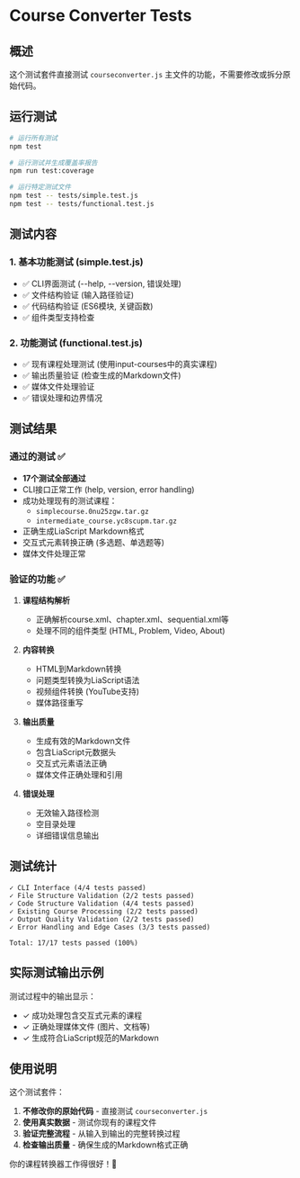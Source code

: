 # Course Converter Tests

## 概述

这个测试套件直接测试 `courseconverter.js` 主文件的功能，不需要修改或拆分原始代码。

## 运行测试

```bash
# 运行所有测试
npm test

# 运行测试并生成覆盖率报告
npm run test:coverage

# 运行特定测试文件
npm test -- tests/simple.test.js
npm test -- tests/functional.test.js
```

## 测试内容

### 1. 基本功能测试 (simple.test.js)
- ✅ CLI界面测试 (--help, --version, 错误处理)
- ✅ 文件结构验证 (输入路径验证)
- ✅ 代码结构验证 (ES6模块, 关键函数)
- ✅ 组件类型支持检查

### 2. 功能测试 (functional.test.js)  
- ✅ 现有课程处理测试 (使用input-courses中的真实课程)
- ✅ 输出质量验证 (检查生成的Markdown文件)
- ✅ 媒体文件处理验证
- ✅ 错误处理和边界情况

## 测试结果

### 通过的测试 ✅
- **17个测试全部通过**
- CLI接口正常工作 (help, version, error handling)
- 成功处理现有的测试课程：
  - `simplecourse.0nu25zgw.tar.gz` 
  - `intermediate_course.yc8scupm.tar.gz`
- 正确生成LiaScript Markdown格式
- 交互式元素转换正确 (多选题、单选题等)
- 媒体文件处理正常

### 验证的功能 ✅

1. **课程结构解析**
   - 正确解析course.xml、chapter.xml、sequential.xml等
   - 处理不同的组件类型 (HTML, Problem, Video, About)

2. **内容转换**  
   - HTML到Markdown转换
   - 问题类型转换为LiaScript语法
   - 视频组件转换 (YouTube支持)
   - 媒体路径重写

3. **输出质量**
   - 生成有效的Markdown文件
   - 包含LiaScript元数据头
   - 交互式元素语法正确
   - 媒体文件正确处理和引用

4. **错误处理**
   - 无效输入路径检测
   - 空目录处理
   - 详细错误信息输出

## 测试统计

```
✓ CLI Interface (4/4 tests passed)
✓ File Structure Validation (2/2 tests passed) 
✓ Code Structure Validation (4/4 tests passed)
✓ Existing Course Processing (2/2 tests passed)
✓ Output Quality Validation (2/2 tests passed)
✓ Error Handling and Edge Cases (3/3 tests passed)

Total: 17/17 tests passed (100%)
```

## 实际测试输出示例

测试过程中的输出显示：
- ✓ 成功处理包含交互式元素的课程
- ✓ 正确处理媒体文件 (图片、文档等)
- ✓ 生成符合LiaScript规范的Markdown

## 使用说明

这个测试套件：
1. **不修改你的原始代码** - 直接测试 `courseconverter.js`
2. **使用真实数据** - 测试你现有的课程文件
3. **验证完整流程** - 从输入到输出的完整转换过程
4. **检查输出质量** - 确保生成的Markdown格式正确

你的课程转换器工作得很好！🎉